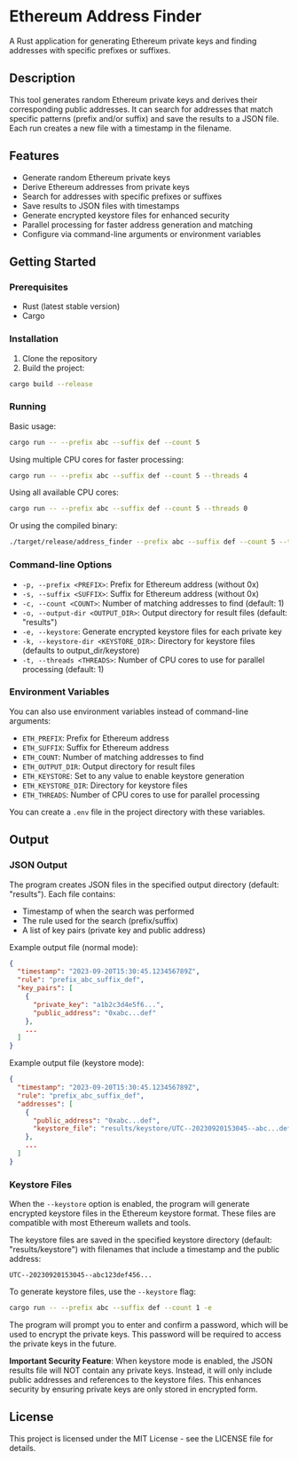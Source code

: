 # Ethereum Address Finder

A Rust application for generating Ethereum private keys and finding addresses with specific prefixes or suffixes.

## Description

This tool generates random Ethereum private keys and derives their corresponding public addresses. It can search for addresses that match specific patterns (prefix and/or suffix) and save the results to a JSON file. Each run creates a new file with a timestamp in the filename.

## Features

- Generate random Ethereum private keys
- Derive Ethereum addresses from private keys
- Search for addresses with specific prefixes or suffixes
- Save results to JSON files with timestamps
- Generate encrypted keystore files for enhanced security
- Parallel processing for faster address generation and matching
- Configure via command-line arguments or environment variables

## Getting Started

### Prerequisites

- Rust (latest stable version)
- Cargo

### Installation

1. Clone the repository
2. Build the project:

```bash
cargo build --release
```

### Running

Basic usage:

```bash
cargo run -- --prefix abc --suffix def --count 5
```

Using multiple CPU cores for faster processing:

```bash
cargo run -- --prefix abc --suffix def --count 5 --threads 4
```

Using all available CPU cores:

```bash
cargo run -- --prefix abc --suffix def --count 5 --threads 0
```

Or using the compiled binary:

```bash
./target/release/address_finder --prefix abc --suffix def --count 5 --threads 4
```

### Command-line Options

- `-p, --prefix <PREFIX>`: Prefix for Ethereum address (without 0x)
- `-s, --suffix <SUFFIX>`: Suffix for Ethereum address (without 0x)
- `-c, --count <COUNT>`: Number of matching addresses to find (default: 1)
- `-o, --output-dir <OUTPUT_DIR>`: Output directory for result files (default: "results")
- `-e, --keystore`: Generate encrypted keystore files for each private key
- `-k, --keystore-dir <KEYSTORE_DIR>`: Directory for keystore files (defaults to output_dir/keystore)
- `-t, --threads <THREADS>`: Number of CPU cores to use for parallel processing (default: 1)

### Environment Variables

You can also use environment variables instead of command-line arguments:

- `ETH_PREFIX`: Prefix for Ethereum address
- `ETH_SUFFIX`: Suffix for Ethereum address
- `ETH_COUNT`: Number of matching addresses to find
- `ETH_OUTPUT_DIR`: Output directory for result files
- `ETH_KEYSTORE`: Set to any value to enable keystore generation
- `ETH_KEYSTORE_DIR`: Directory for keystore files
- `ETH_THREADS`: Number of CPU cores to use for parallel processing

You can create a `.env` file in the project directory with these variables.

## Output

### JSON Output

The program creates JSON files in the specified output directory (default: "results"). Each file contains:

- Timestamp of when the search was performed
- The rule used for the search (prefix/suffix)
- A list of key pairs (private key and public address)

Example output file (normal mode):

```json
{
  "timestamp": "2023-09-20T15:30:45.123456789Z",
  "rule": "prefix_abc_suffix_def",
  "key_pairs": [
    {
      "private_key": "a1b2c3d4e5f6...",
      "public_address": "0xabc...def"
    },
    ...
  ]
}
```

Example output file (keystore mode):

```json
{
  "timestamp": "2023-09-20T15:30:45.123456789Z",
  "rule": "prefix_abc_suffix_def",
  "addresses": [
    {
      "public_address": "0xabc...def",
      "keystore_file": "results/keystore/UTC--20230920153045--abc...def"
    },
    ...
  ]
}
```

### Keystore Files

When the `--keystore` option is enabled, the program will generate encrypted keystore files in the Ethereum keystore format. These files are compatible with most Ethereum wallets and tools.

The keystore files are saved in the specified keystore directory (default: "results/keystore") with filenames that include a timestamp and the public address:

```
UTC--20230920153045--abc123def456...
```

To generate keystore files, use the `--keystore` flag:

```bash
cargo run -- --prefix abc --suffix def --count 1 -e
```

The program will prompt you to enter and confirm a password, which will be used to encrypt the private keys. This password will be required to access the private keys in the future.

**Important Security Feature**: When keystore mode is enabled, the JSON results file will NOT contain any private keys. Instead, it will only include public addresses and references to the keystore files. This enhances security by ensuring private keys are only stored in encrypted form.

## License

This project is licensed under the MIT License - see the LICENSE file for details.
